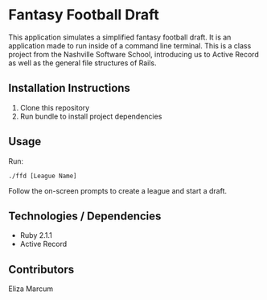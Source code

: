 Fantasy Football Draft
======================

This application simulates a simplified fantasy football draft. It is an application
made to run inside of a command line terminal. This is a class project
from the Nashville Software School, introducing us to Active Record as well
as the general file structures of Rails.

## Installation Instructions

  1. Clone this repository
  2. Run bundle to install project dependencies


## Usage

Run:

    ./ffd [League Name]

Follow the on-screen prompts to create a league and start a draft.

## Technologies / Dependencies

  * Ruby 2.1.1
  * Active Record

## Contributors

Eliza Marcum
